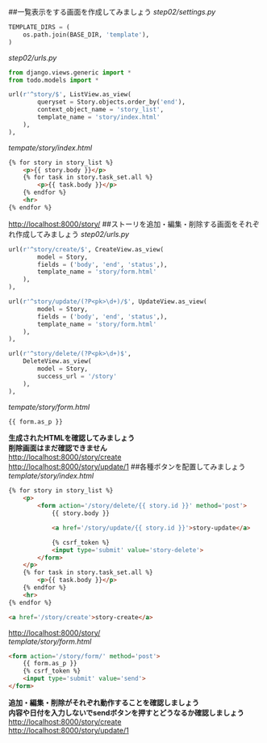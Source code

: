 ##一覧表示をする画面を作成してみましょう
*step02/settings.py*
```Python
TEMPLATE_DIRS = ( 
    os.path.join(BASE_DIR, 'template'),
)
```
*step02/urls.py*
```Python
from django.views.generic import *
from todo.models import *

url(r'^story/$', ListView.as_view(
		queryset = Story.objects.order_by('end'),
		context_object_name = 'story_list',
		template_name = 'story/index.html'
	),
),
```
*tempate/story/index.html*
```HTML
{% for story in story_list %}
	<p>{{ story.body }}</p>
	{% for task in story.task_set.all %}
		<p>{{ task.body }}</p>
	{% endfor %}
	<hr>
{% endfor %}
```
[http://localhost:8000/story/](http://localhost:8000/story/)
##ストーリを追加・編集・削除する画面をそれぞれ作成してみましょう
*step02/urls.py*
```Python
url(r'^story/create/$', CreateView.as_view(
		model = Story,
		fields = ('body', 'end', 'status',),
		template_name = 'story/form.html'
	),
),

url(r'^story/update/(?P<pk>\d+)/$', UpdateView.as_view(
		model = Story,
		fields = ('body', 'end', 'status',),
		template_name = 'story/form.html'
	),
),

url(r'^story/delete/(?P<pk>\d+)$',
	DeleteView.as_view(
		model = Story,
		success_url = '/story'
	),
),
```
*tempate/story/form.html*
```HTML
{{ form.as_p }}
```
**生成されたHTMLを確認してみましょう**  
**削除画面はまだ確認できません**  
[http://localhost:8000/story/create](http://localhost:8000/story/create)  
[http://localhost:8000/story/update/1](http://localhost:8000/story/update/1)
##各種ボタンを配置してみましょう
*template/story/index.html*
```HTML
{% for story in story_list %}
	<p>
		<form action='/story/delete/{{ story.id }}' method='post'>
			{{ story.body }}

			<a href='/story/update/{{ story.id }}'>story-update</a>

			{% csrf_token %}
			<input type='submit' value='story-delete'>
		</form>
	</p>
	{% for task in story.task_set.all %}
		<p>{{ task.body }}</p>
	{% endfor %}
	<hr>
{% endfor %}

<a href='/story/create'>story-create</a>
```
[http://localhost:8000/story/](http://localhost:8000/story/)  
*template/story/form.html*
```HTML
<form action='/story/form/' method='post'>
	{{ form.as_p }}
	{% csrf_token %}
	<input type='submit' value='send'>
</form>
```
**追加・編集・削除がそれぞれ動作することを確認しましょう**  
**内容や日付を入力しないでsendボタンを押すとどうなるか確認しましょう**  
[http://localhost:8000/story/create](http://localhost:8000/story/create)  
[http://localhost:8000/story/update/1](http://localhost:8000/story/update/1)

